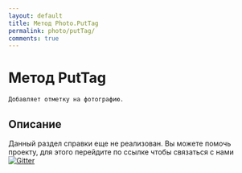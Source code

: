 ```yaml
---
layout: default
title: Метод Photo.PutTag
permalink: photo/putTag/
comments: true
---
```

# Метод PutTag
	Добавляет отметку на фотографию.

## Описание
Данный раздел справки еще не реализован. Вы  можете помочь проекту, для этого перейдите по ссылке чтобы связаться с нами [![Gitter](https://badges.gitter.im/Join%20Chat.svg)](https://gitter.im/vknet/vk?utm_source=badge&utm_medium=badge&utm_campaign=pr-badge)
